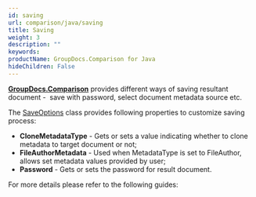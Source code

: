 ```yaml
---
id: saving
url: comparison/java/saving
title: Saving
weight: 3
description: ""
keywords: 
productName: GroupDocs.Comparison for Java
hideChildren: False
---
```

**[GroupDocs.Comparison](https://products.groupdocs.com/comparison/java)** provides different ways of saving resultant document -  save with password, select document metadata source etc.

The [SaveOptions](https://apireference.groupdocs.com/comparison/java/com.groupdocs.comparison.options.save/SaveOptions) class provides following properties to customize saving process:

*   **CloneMetadataType** - Gets or sets a value indicating whether to clone metadata to target document or not;
*   **FileAuthorMetadata** - Used when MetadataType is set to FileAuthor, allows set metadata values provided by user;
*   **Password** - Gets or sets the password for result document.            

For more details please refer to the following guides:
